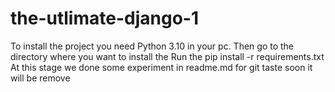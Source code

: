 # the-utlimate-django-1
To install the project you need Python 3.10 in your pc.
Then go to the directory where you want to install the 
Run the pip install -r requirements.txt
At this stage we done some experiment in readme.md for git taste soon it will be remove
